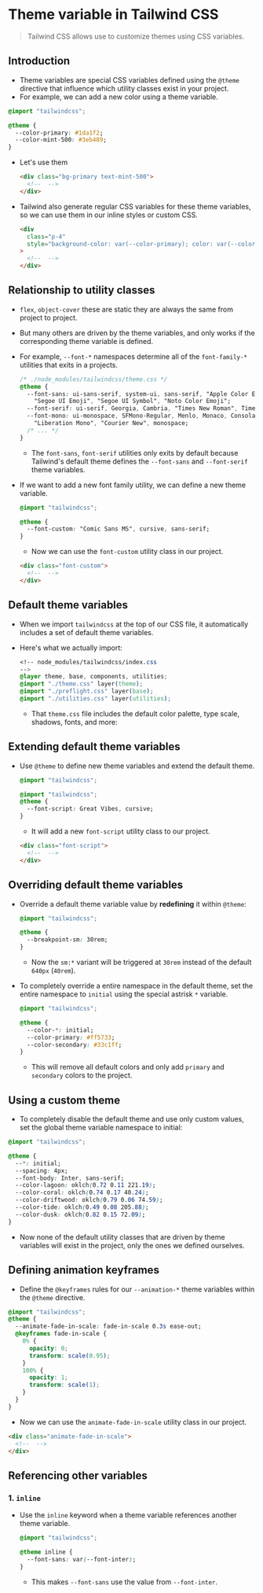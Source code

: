 # Theme variable in Tailwind CSS

> Tailwind CSS allows use to customize themes using CSS variables.

## Introduction

- Theme variables are special CSS variables defined using the `@theme` directive that influence which utility classes exist in your project.
- For example, we can add a new color using a theme variable.

```css
@import "tailwindcss";

@theme {
  --color-primary: #1da1f2;
  --color-mint-500: #3eb489;
}
```

- Let's use them

  ```html
  <div class="bg-primary text-mint-500">
    <!--  -->
  </div>
  ```

- Tailwind also generate regular CSS variables for these theme variables, so we can use them in our inline styles or custom CSS.

  ```html
  <div
    class="p-4"
    style="background-color: var(--color-primary); color: var(--color-mint-500);"
  >
    <!--  -->
  </div>
  ```

## Relationship to utility classes

- `flex`, `object-cover` these are static they are always the same from project to project.
- But many others are driven by the theme variables, and only works if the corresponding theme variable is defined.

- For example, `--font-*` namespaces determine all of the `font-family-*` utilities that exits in a projects.

  ```css
  /* ./node_modules/tailwindcss/theme.css */
  @theme {
    --font-sans: ui-sans-serif, system-ui, sans-serif, "Apple Color Emoji",
      "Segoe UI Emoji", "Segoe UI Symbol", "Noto Color Emoji";
    --font-serif: ui-serif, Georgia, Cambria, "Times New Roman", Times, serif;
    --font-mono: ui-monospace, SFMono-Regular, Menlo, Monaco, Consolas,
      "Liberation Mono", "Courier New", monospace;
    /* ... */
  }
  ```

  - The `font-sans`, `font-serif` utilities only exits by default because Tailwind's default theme defines the `--font-sans` and `--font-serif` theme variables.

- If we want to add a new font family utility, we can define a new theme variable.

  ```css
  @import "tailwindcss";

  @theme {
    --font-custom: "Comic Sans MS", cursive, sans-serif;
  }
  ```

  - Now we can use the `font-custom` utility class in our project.

  ```html
  <div class="font-custom">
    <!--  -->
  </div>
  ```

## Default theme variables

- When we import `tailwindcss` at the top of our CSS file, it automatically includes a set of default theme variables.
- Here's what we actually import:

  ```css
  <!-- node_modules/tailwindcss/index.css
  -->
  @layer theme, base, components, utilities;
  @import "./theme.css" layer(theme);
  @import "./preflight.css" layer(base);
  @import "./utilities.css" layer(utilities);
  ```

  - That `theme.css` file includes the default color palette, type scale, shadows, fonts, and more:

## Extending default theme variables

- Use `@theme` to define new theme variables and extend the default theme.

  ```css
  @import "tailwindcss";

  @import "tailwindcss";
  @theme {
    --font-script: Great Vibes, cursive;
  }
  ```

  - It will add a new `font-script` utility class to our project.

  ```html
  <div class="font-script">
    <!--  -->
  </div>
  ```

## Overriding default theme variables

- Override a default theme variable value by **redefining** it within `@theme`:

  ```css
  @import "tailwindcss";

  @theme {
    --breakpoint-sm: 30rem;
  }
  ```

  - Now the `sm:*` variant will be triggered at `30rem` instead of the default `640px` (`40rem`).

- To completely override a entire namespace in the default theme, set the entire namespace to `initial` using the special astrisk `*` variable.

  ```css
  @import "tailwindcss";

  @theme {
    --color-*: initial;
    --color-primary: #ff5733;
    --color-secondary: #33c1ff;
  }
  ```

  - This will remove all default colors and only add `primary` and `secondary` colors to the project.

## Using a custom theme

- To completely disable the default theme and use only custom values, set the global theme variable namespace to initial:

```css
@import "tailwindcss";

@theme {
  --*: initial;
  --spacing: 4px;
  --font-body: Inter, sans-serif;
  --color-lagoon: oklch(0.72 0.11 221.19);
  --color-coral: oklch(0.74 0.17 40.24);
  --color-driftwood: oklch(0.79 0.06 74.59);
  --color-tide: oklch(0.49 0.08 205.88);
  --color-dusk: oklch(0.82 0.15 72.09);
}
```

- Now none of the default utility classes that are driven by theme variables will exist in the project, only the ones we defined ourselves.

## Defining animation keyframes

- Define the `@keyframes` rules for our `--animation-*` theme variables within the `@theme` directive.

```css
@import "tailwindcss";
@theme {
  --animate-fade-in-scale: fade-in-scale 0.3s ease-out;
  @keyframes fade-in-scale {
    0% {
      opacity: 0;
      transform: scale(0.95);
    }
    100% {
      opacity: 1;
      transform: scale(1);
    }
  }
}
```

- Now we can use the `animate-fade-in-scale` utility class in our project.

```html
<div class="animate-fade-in-scale">
  <!--  -->
</div>
```

## Referencing other variables

### 1. `inline`

- Use the `inline` keyword when a theme variable references another theme variable.

  ```css
  @import "tailwindcss";

  @theme inline {
    --font-sans: var(--font-inter);
  }
  ```

  - This makes `--font-sans` use the value from `--font-inter`.
